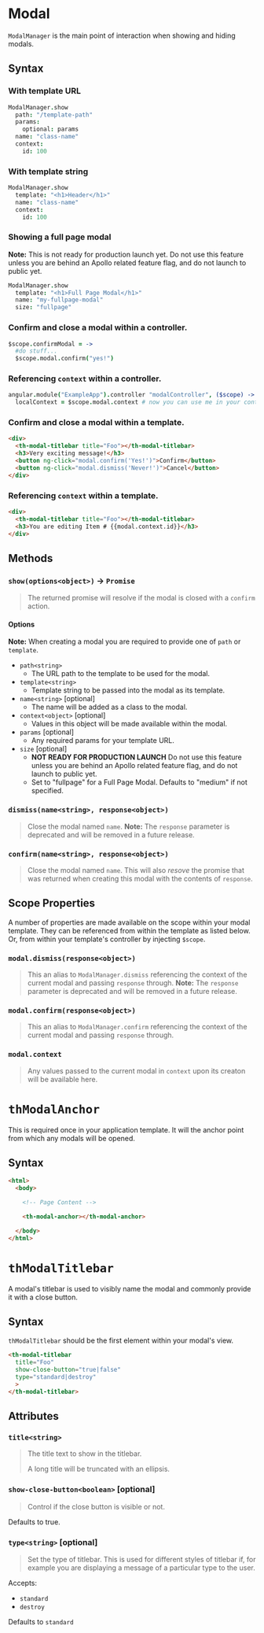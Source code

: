 # Modal

`ModalManager` is the main point of interaction when showing and hiding modals.

## Syntax

### With template URL
```coffeescript
ModalManager.show
  path: "/template-path"
  params:
    optional: params
  name: "class-name"
  context:
    id: 100
```

### With template string
```coffeescript
ModalManager.show
  template: "<h1>Header</h1>"
  name: "class-name"
  context:
    id: 100
```

### Showing a full page modal
**Note:** This is not ready for production launch yet. Do not use this feature
unless you are behind an Apollo related feature flag, and do not launch to public yet.
```coffeescript
ModalManager.show
  template: "<h1>Full Page Modal</h1>"
  name: "my-fullpage-modal"
  size: "fullpage"
```

### Confirm and close a modal within a controller.
```coffeescript
$scope.confirmModal = ->
  #do stuff...
  $scope.modal.confirm("yes!")
```

### Referencing `context` within a controller.
```coffeescript
angular.module("ExampleApp").controller "modalController", ($scope) ->
  localContext = $scope.modal.context # now you can use me in your controller
```

### Confirm and close a modal within a template.
```html
<div>
  <th-modal-titlebar title="Foo"></th-modal-titlebar>
  <h3>Very exciting message!</h3>
  <button ng-click="modal.confirm('Yes!')">Confirm</button>
  <button ng-click="modal.dismiss('Never!')">Cancel</button>
</div>
```

### Referencing `context` within a template.
```html
<div>
  <th-modal-titlebar title="Foo"></th-modal-titlebar>
  <h3>You are editing Item # {{modal.context.id}}</h3>
</div>
```

## Methods

### `show(options<object>)` → `Promise`
> The returned promise will resolve if the modal is closed with a `confirm` action.

#### Options
**Note:** When creating a modal you are required to provide one of `path` or `template`.

- `path<string>`
  - The URL path to the template to be used for the modal.
- `template<string>`
  - Template string to be passed into the modal as its template.
- `name<string>` [optional]
  - The name will be added as a class to the modal.
- `context<object>` [optional]
  - Values in this object will be made available within the modal.
- `params` [optional]
  - Any required params for your template URL.
- `size` [optional]
  - **NOT READY FOR PRODUCTION LAUNCH** Do not use this feature unless you are behind an
  Apollo related feature flag, and do not launch to public yet.
  - Set to "fullpage" for a Full Page Modal. Defaults to "medium" if not specified.

### `dismiss(name<string>, response<object>)`
> Close the modal named `name`. **Note:** The `response` parameter is deprecated and will be
> removed in a future release.

### `confirm(name<string>, response<object>)`
> Close the modal named `name`. This will also *resove* the promise that was returned when creating
> this modal with the contents of `response`.

## Scope Properties
A number of properties are made available on the scope within your modal template. They can be
referenced from within the template as listed below. Or, from within your template's controller by
injecting `$scope`.

### `modal.dismiss(response<object>)`
> This an alias to `ModalManager.dismiss` referencing the context of the current modal and passing
> `response` through. **Note:** The `response` parameter is deprecated and will be removed in a
> future release.

### `modal.confirm(response<object>)`
> This an alias to `ModalManager.confirm` referencing the context of the current modal and passing
> `response` through.

### `modal.context`
> Any values passed to the current modal in `context` upon its creaton will be available here.


# `thModalAnchor`

This is required once in your application template. It will the anchor point from which any modals
will be opened.

## Syntax

```html
<html>
  <body>

    <!-- Page Content -->

    <th-modal-anchor></th-modal-anchor>

  </body>
</html>

```


# `thModalTitlebar`

A modal's titlebar is used to visibly name the modal and commonly provide it with a close button.

## Syntax

`thModalTitlebar` should be the first element within your modal's view.

```html
<th-modal-titlebar
  title="Foo"
  show-close-button="true|false"
  type="standard|destroy"
  >
</th-modal-titlebar>
```

## Attributes

### `title<string>`
> The title text to show in the titlebar.
>
> A long title will be truncated with an ellipsis.

### `show-close-button<boolean>` [optional]
> Control if the close button is visible or not.

Defaults to true.

### `type<string>` [optional]
> Set the type of titlebar. This is used for different styles of titlebar if, for example you are
> displaying a message of a particular type to the user.

Accepts:
  - `standard`
  - `destroy`

Defaults to `standard`
